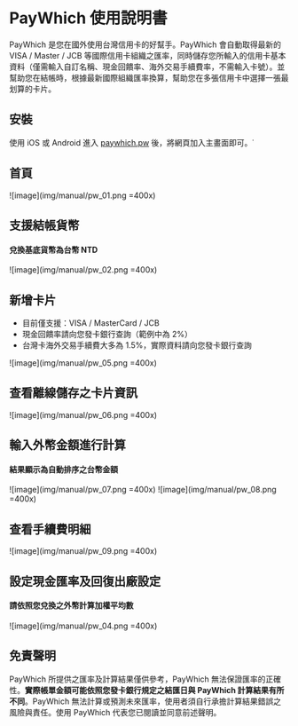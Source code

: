 # PayWhich 使用說明書

PayWhich 是您在國外使用台灣信用卡的好幫手。PayWhich 會自動取得最新的 VISA / Master / JCB 等國際信用卡組織之匯率，同時儲存您所輸入的信用卡基本資料（僅需輸入自訂名稱、現金回饋率、海外交易手續費率，不需輸入卡號）。並幫助您在結帳時，根據最新國際組織匯率換算，幫助您在多張信用卡中選擇一張最划算的卡片。

## 安裝

使用 iOS 或 Android 進入 [paywhich.pw](http://paywhich.pw) 後，將網頁加入主畫面即可。˙

## 首頁

![image](img/manual/pw_01.png =400x)

## 支援結帳貨幣
#### 兌換基底貨幣為台幣 NTD
![image](img/manual/pw_02.png =400x)

## 新增卡片
- 目前僅支援：VISA / MasterCard / JCB
- 現金回饋率請向您發卡銀行查詢（範例中為 2%）
- 台灣卡海外交易手續費大多為 1.5%，實際資料請向您發卡銀行查詢

![image](img/manual/pw_05.png =400x)

## 查看離線儲存之卡片資訊

![image](img/manual/pw_06.png =400x)

## 輸入外幣金額進行計算

#### 結果顯示為自動排序之台幣金額

![image](img/manual/pw_07.png =400x)
![image](img/manual/pw_08.png =400x)

## 查看手續費明細

![image](img/manual/pw_09.png =400x)

## 設定現金匯率及回復出廠設定

#### 請依照您兌換之外幣計算加權平均數

![image](img/manual/pw_04.png =400x)

## 免責聲明

PayWhich 所提供之匯率及計算結果僅供參考，PayWhich 無法保證匯率的正確性。**實際帳單金額可能依照您發卡銀行規定之結匯日與 PayWhich 計算結果有所不同**。PayWhich 無法計算或預測未來匯率，使用者須自行承擔計算結果錯誤之風險與責任。使用 PayWhich 代表您已閱讀並同意前述聲明。